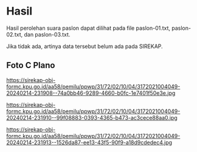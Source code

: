 # Hasil

Hasil perolehan suara paslon dapat dilihat pada file paslon-01.txt, paslon-02.txt, dan paslon-03.txt.

Jika tidak ada, artinya data tersebut belum ada pada SIREKAP.

## Foto C Plano

https://sirekap-obj-formc.kpu.go.id/aa58/pemilu/ppwp/31/72/02/10/04/3172021004049-20240214-231908--74a0bb46-9289-4660-b0fc-1e7401f50e3e.jpg

https://sirekap-obj-formc.kpu.go.id/aa58/pemilu/ppwp/31/72/02/10/04/3172021004049-20240214-231910--99f08883-0393-4365-b473-ac3cece88aa0.jpg

https://sirekap-obj-formc.kpu.go.id/aa58/pemilu/ppwp/31/72/02/10/04/3172021004049-20240214-231913--1526da87-ee13-43f5-90f9-a18d9cdedec4.jpg
